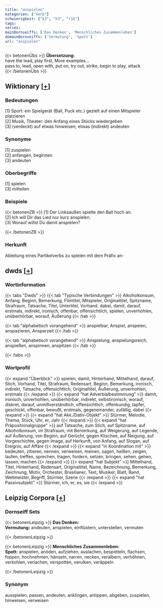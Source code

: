 ```yaml
---
title: "anspielen"
kategorien: ["Verb"]
schwierigkeit: ["k3", "h3", "r16"]
tags:
series:
mainDornseiffs: ['Das Denken', 'Menschliches Zusammenleben']
domainDornseiffs: ['Vermutung', 'Spott']
url: "anspielen"
---
```


{{< betonenÜbs >}}
**Übersetzung:**  
have the lead, play first, More examples...  
pass to, lead, open with, put on, try out, strike, begin to play, attack  
{{< /betonenÜbs >}}

## Wiktionary [[+](https://de.wiktionary.org/wiki/anspielen)]

### Bedeutungen
[1] Sport: ein Spielgerät (Ball, Puck etc.) gezielt auf einen Mitspieler platzieren  
[2] Musik, Theater: den Anfang eines Stücks wiedergeben  
[3] (verdeckt) auf etwas hinweisen; etwas (indirekt) andeuten  

### Synonyme
[1] zuspielen  
[2] anfangen, beginnen  
[3] andeuten  

### Oberbegriffe
[1] spielen  
[3] mitteilen  

### Beispiele
{{< betonenZB >}}
[1] Der Linksaußen spielte den Ball hoch an.  
[2] Ich will Dir das Lied nur kurz anspielen.  
[3] Worauf willst Du damit anspielen?  

{{< /betonenZB >}}
### Herkunft
Ableitung eines Partikelverbs zu spielen mit dem Präfix an-  



## dwds [[+](https://www.dwds.de/wb/anspielen)]

### Wortinformation
{{< tabs "Dwds" >}}
{{< tab "Typische Verbindungen" >}}
Alkoholkonsum, Anfang, Beginn, Bemerkung, Filmtitel, Mitspieler, Originaltitel, Spitzname, Strafraum, Tatsache, Titel, Untertitel, Vorhand, dabei, damit, darauf, erstmals, indirekt, ironisch, offenbar, offensichtlich, spielen, unverhohlen, unüberhörbar, worauf, Äußerung
{{< /tab >}}

{{< tab "alphabetisch vorangehend" >}}
anspielbar, Anspiel, anspeien, anspazieren, Ansparzeit
{{< /tab >}}

{{< tab "alphabetisch vorangehend" >}}
Anspielung, anspielungsreich, anspießen, anspinnen, anspitzen
{{< /tab >}}

{{< /tabs >}}

### Wortprofil
{{< expand "Überblick" >}} spielen, damit, Hinterhand, Mittelhand, darauf, Stich, Vorhand, Titel, Strafraum, Redensart, Beginn, Bemerkung, ironisch, indirekt, Tatsache, offensichtlich, Originaltitel, Äußerung, unverhohlen, erstmals {{< /expand >}}
{{< expand "hat Adverbialbestimmung" >}} damit, ironisch, unverhohlen, unüberhörbar, indirekt, selbstironisch, worauf, diskret, darauf, unmißverständlich, offensichtlich, offenkundig, tapfer, geschickt, offenbar, bewußt, erstmals, gegeneinander, zufällig, dabei {{< /expand >}}
{{< expand "hat Akk./Dativ-Objekt" >}} Stürmer, Melodie, Thema, Stück, Uhr, er, Jahr {{< /expand >}}
{{< expand "hat Präpositionalgruppe" >}} auf Tatsache, zum Stich, auf Spitzname, auf Alkoholkonsum, im Strafraum, mit Bemerkung, auf Weigerung, auf Legende, auf Äußerung, von Beginn, auf Gerücht, gegen Klischee, auf Neigung, auf Vorgeschichte, gegen Image, auf Herkunft, von Anfang, auf Slogan, auf Ereignis, auf Affäre {{< /expand >}}
{{< expand "in Koordination mit" >}} bedeuten, zitieren, nennen, verweisen, meinen, sagen, heißen, zeigen, laufen, treffen, sprechen, tragen, fordern, setzen, bringen, sehen, gehen, lassen, machen {{< /expand >}}
{{< expand "hat Subjekt" >}} Mittelhand, Titel, Hinterhand, Redensart, Originaltitel, Name, Bezeichnung, Bemerkung, Zeichnung, Motiv, Orchester, Brasilianer, Text, Musiker, Blatt, Band, Weltmeister, Begriff, Stürmer, Szene {{< /expand >}}
{{< expand "hat Passivsubjekt" >}} Stürmer, ich, er, es, sie {{< /expand >}}

## Leipzig Corpora [[+](https://corpora.uni-leipzig.de/en/res?word=anspielen&corpusId=deu_newscrawl-public_2018)]

### Dornseiff Sets
{{< betonenLeipzig >}}
**Das Denken:**  
**Vermutung:** andeuten, anspielen, einflüstern, unterstellen, vermuten  

{{< /betonenLeipzig >}}


{{< betonenLeipzig >}}
**Menschliches Zusammenleben:**  
**Spott:** anspielen, anöden, aufziehen, auslachen, bespötteln, flachsen, foppen, hochnehmen, hänseln, narren, necken, veralbern, verhöhnen, verkohlen, verlachen, verspotten, verulken, veräppeln  

{{< /betonenLeipzig >}}

### Synonym
ausspielen, passen, andeuten, anklingen, antippen, abgeben, zuspielen, hinweisen, verweisen

